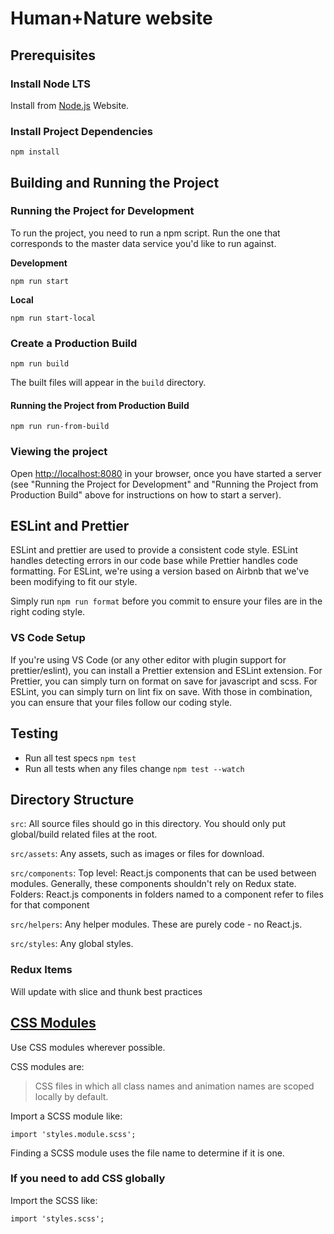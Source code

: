 # Human+Nature website

## Prerequisites

### Install Node LTS

Install from [Node.js](https://nodejs.org/en/) Website.

### Install Project Dependencies

`npm install`

## Building and Running the Project

### Running the Project for Development

To run the project, you need to run a npm script. Run the one that corresponds to the master
data service you'd like to run against.

**Development**

`npm run start`

**Local**

`npm run start-local`

### Create a Production Build

`npm run build`

The built files will appear in the `build` directory.

#### Running the Project from Production Build

`npm run run-from-build`

### Viewing the project

Open [http://localhost:8080](http://localhost:8080) in your browser, once you have started a server (see "Running the Project for Development" and "Running the Project from Production Build" above for instructions on how to start a server).

## ESLint and Prettier

ESLint and prettier are used to provide a consistent code style. ESLint handles detecting errors in our code base while Prettier handles code formatting. For ESLint, we're using a version based on Airbnb that we've been modifying to fit our style.

Simply run `npm run format` before you commit to ensure your files are in the right coding style.

### VS Code Setup

If you're using VS Code (or any other editor with plugin support for prettier/eslint), you can install a Prettier extension and ESLint extension.  For Prettier, you can simply turn on format on save for javascript and scss.  For ESLint, you can simply turn on lint fix on save.  With those in combination, you can ensure that your files follow our coding style.

## Testing

- Run all test specs `npm test`
- Run all tests when any files change `npm test --watch`

## Directory Structure

`src`: All source files should go in this directory.
You should only put global/build related files at the root.

`src/assets`: Any assets, such as images or files for download.

`src/components`:
Top level: React.js components that can be used between modules. Generally, these components shouldn't rely on Redux state.
Folders: React.js components in folders named to a component refer to files for that component

`src/helpers`: Any helper modules.  These are purely code - no React.js.

`src/styles`: Any global styles.

### Redux Items
Will update with slice and thunk best practices

## [CSS Modules](https://www.javascriptstuff.com/what-are-css-modules/)

Use CSS modules wherever possible.

CSS modules are:

> CSS files in which all class names and animation names are scoped locally by default.

Import a SCSS module like:

    import 'styles.module.scss';

Finding a SCSS module uses the file name to determine if it is one.

### If you need to add CSS globally

Import the SCSS like:

    import 'styles.scss';

